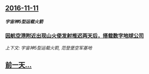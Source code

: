 ## [2016-11-11](/news/2016/11/11/index.md)

##### 宇宙神5型运载火箭
### [因航空港附近出现山火使发射推迟两天后，搭载数字地球公司 ](/news/2016/11/11/因航空港附近出现山火使发射推迟两天后-搭载数字地球公司.md)
_上下文: 宇宙神5型运载火箭, 范登堡空军基地_

## [前一天...](/news/2016/11/10/index.md)

